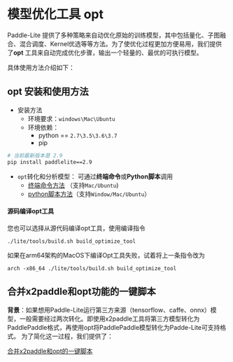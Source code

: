 
# 模型优化工具 opt

Paddle-Lite 提供了多种策略来自动优化原始的训练模型，其中包括量化、子图融合、混合调度、Kernel优选等等方法。为了使优化过程更加方便易用，我们提供了**opt** 工具来自动完成优化步骤，输出一个轻量的、最优的可执行模型。

具体使用方法介绍如下：

## opt 安装和使用方法
- 安装方法
  - 环境要求：`windows\Mac\Ubuntu`
  - 环境依赖： 
    - python == `2.7\3.5\3.6\3.7`
    - pip
```bash
# 当前最新版本是 2.9
pip install paddlelite==2.9
```
- `opt`转化和分析模型： 可通过**终端命令**或**Python脚本**调用
    - [终端命令方法](./opt/opt_python) （支持`Mac/Ubuntu`)
    - [python脚本方法](../api_reference/python_api/opt)（支持`Window/Mac/Ubuntu`）


#### 源码编译opt工具
您也可以选择从源代码编译opt工具，使用编译指令
```shell
./lite/tools/build.sh build_optimize_tool
```
如果在arm64架构的MacOS下编译Opt工具失败，试着将上一条指令改为
```shell
arch -x86_64 ./lite/tools/build.sh build_optimize_tool
```

## 合并x2paddle和opt功能的一键脚本

**背景**：如果想用Paddle-Lite运行第三方来源（tensorflow、caffe、onnx）模型，一般需要经过两次转化。即使用x2paddle工具将第三方模型转化为PaddlePaddle格式，再使用opt将PaddlePaddle模型转化为Padde-Lite可支持格式。
为了简化这一过程，我们提供了：

 [合并x2paddle和opt的一键脚本](./opt/x2paddle&opt)

